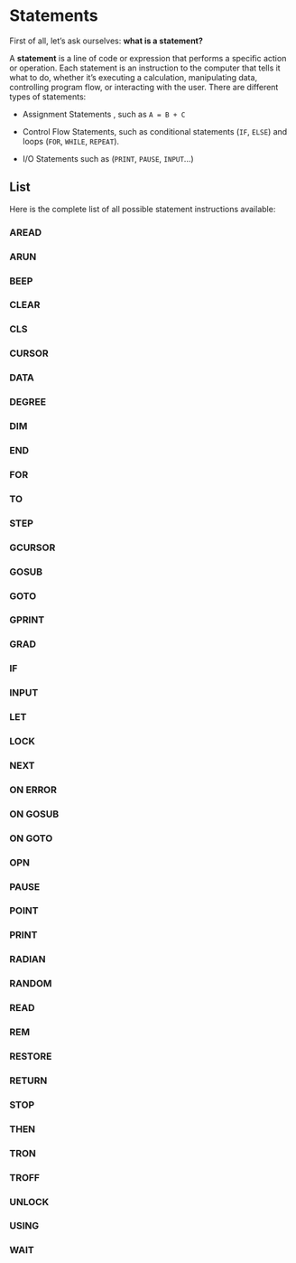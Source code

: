 # Statements

First of all, let’s ask ourselves: **what is a statement?**

A **statement** is a line of code or expression that performs a specific action or operation. Each statement is an instruction to the computer that tells it what to do, whether it’s executing a calculation, manipulating data, controlling program flow, or interacting with the user.
There are different types of statements: 

- Assignment Statements , such as `A = B + C`

- Control Flow Statements, such as conditional statements (`IF`, `ELSE`) and loops (`FOR`, `WHILE`, `REPEAT`).

- I/O Statements such as (`PRINT`, `PAUSE`, `INPUT`...)

## List

Here is the complete list of all possible statement instructions available:

### AREAD

### ARUN

### BEEP

### CLEAR

### CLS

### CURSOR

### DATA

### DEGREE

### DIM

### END

### FOR

### TO

### STEP

### GCURSOR

### GOSUB

### GOTO

### GPRINT

### GRAD

### IF

### INPUT

### LET

### LOCK

### NEXT

### ON ERROR

### ON GOSUB

### ON GOTO

### OPN

### PAUSE

### POINT

### PRINT

### RADIAN

### RANDOM

### READ

### REM

### RESTORE

### RETURN

### STOP

### THEN

### TRON

### TROFF

### UNLOCK

### USING

### WAIT

